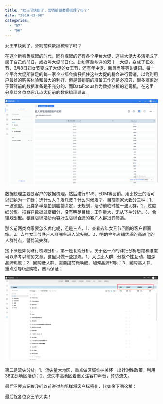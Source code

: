 ```yaml
---
title: "女王节快到了，营销前做数据梳理了吗？"
date: "2019-03-08"
categories: 
  - "07"
  - "06"
---
```


女王节快到了，营销前做数据梳理了吗？

在这个新零售崛起的时代，同样崛起的还有各个平台大促，这些大促大多演变成了属于自己的节日，或者叫大促节日化。比如耳熟能详的双十一大促，变成了狂欢节，3月8日妇女节变成了大促的女王节，还有年中促、新风尚等等关键词。每一个平台大促所驻足的每一家企业都会疯狂抓住这些大促的机会进行营销，以给到用户最好的购买体验和最大的利好。但是营销前的准备工作还是必须的，很多商家对于营销前的数据准备是不充分的，而DataFocus作为数据分析的老司机，在这里分享给各位商家几点大促前的数据梳理建议。

![](images/word-image-39.png)

数据梳理主要是客户的数据梳理，然后进行SNS、EDM等营销。用比较土的话可以归纳为一句话：选什么人？发几波？什么时候发？。目前商家大致分三种：1、一波流型。此类多半是拍到脑袋决定，无规划，活动前临时拉一波人群。2、过度细分型。把客户数据过度细分，没有明确目标，工作量大，无从下手分析。3、合理规划型。根据店铺活动内容对应店铺合适的客户人群进行筛选。

那么前两类商家要怎么优化呢，还是三点，1、查看去年女王节回购的客户群画像。2、去年女王节客户人群哪些进入流失期。3、明确今年店铺优质的高转化的人群特点，警惕流失群。

接下来是如何进行梳理分析，第一是复购分析。关于这一点的详细分析思路和维度可以参考以前的文章。这里只做一些提炼。1、大占比人群，分拨个性互动，加深品牌粘度；2、回购低人群，需要提前做唤醒，加深品牌印象；3、回购高人群，重点引导0点购物，赛马保证；

![](images/word-image-99.png)

第二是流失分析。1、流失量大地区，重点做区域维护关怀，出针对性政策，利用38策划地区活动；2、流失率高地区着重关注客户声音，预防流失。

最后不要忘记像我们以前说过的那样将客户标签化，比如像下图这样：

最后祝各位女王节大卖！
